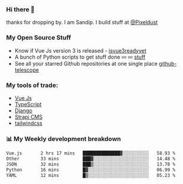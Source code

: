 ### Hi there 👋

thanks for dropping by.
I am Sandip. I build stuff at [@Pixeldust](github.com/pixeldust-in/)

###  **My Open Source Stuff**

 - Know if Vue Js version 3 is released -  [isvue3readyyet](https://github.com/sandiprb/isvue3readyyet)
 - A bunch of Python scripts to get stuff done 💤 💤 [stuff](https://github.com/sandiprb/stuff)
 - See all your starred Github repositories at one single place [github-telescope](https://github.com/sandiprb/github-telescope)



###  **My tools of trade:**
 - [Vue Js](https://github.com/vuejs/vue/)
 - [TypeScript](https://github.com/microsoft/TypeScript)
 - [Django](github.com/django/django)
 - [Strapi CMS](github.com/strapi/strapi)
 - [tailwindcss](https://github.com/tailwindlabs/tailwindcss)


###  📊 **My Weekly development breakdown**
<!--START_SECTION:waka-->

```txt
Vue.js       2 hrs 17 mins   ██████████████▓░░░░░░░░░░   58.93 %
Other        33 mins         ███▓░░░░░░░░░░░░░░░░░░░░░   14.48 %
JSON         32 mins         ███▒░░░░░░░░░░░░░░░░░░░░░   13.78 %
Python       16 mins         █▓░░░░░░░░░░░░░░░░░░░░░░░   06.99 %
YAML         12 mins         █▒░░░░░░░░░░░░░░░░░░░░░░░   05.23 %
```

<!--END_SECTION:waka-->
